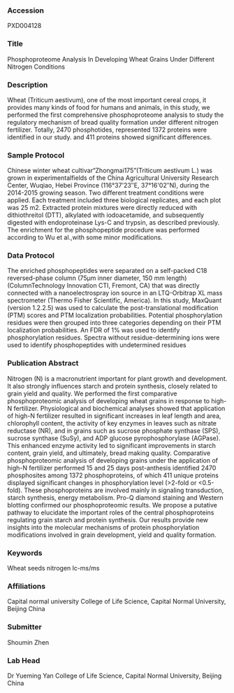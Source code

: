 ### Accession
PXD004128

### Title
Phosphoproteome Analysis In Developing Wheat Grains Under Different Nitrogen Conditions

### Description
Wheat (Triticum aestivum), one of the most important cereal crops, it provides many kinds of food for humans and animals, in this study, we performed the first comprehensive phosphoproteome analysis to study the regulatory mechanism of bread quality formation under different nitrogen fertilizer. Totally, 2470 phosphotides, represented 1372 proteins were identified in our study. and 411 proteins showed significant differences.

### Sample Protocol
Chinese winter wheat cultivar“Zhongmai175”(Triticum aestivum L.) was grown in experimentalfields of the China Agricultural University Research Center, Wuqiao, Hebei Province (116°37'23″E, 37°16'02″N), during the 2014-2015 growing season. Two different treatment conditions were applied. Each treatment included three biological replicates, and each plot was 25 m2. Extracted protein mixtures were directly reduced with dithiothreitol (DTT), alkylated with iodoacetamide, and subsequently digested with endoproteinase Lys-C and trypsin, as described previously. The enrichment for the phosphopeptide procedure was performed according to Wu et al.,with some minor modifications.

### Data Protocol
The enriched phosphopeptides were separated on a self-packed C18 reversed-phase column (75μm inner diameter, 150 mm length) (ColumnTechnology Innovation CTI, Fremont, CA) that was directly connected with a nanoelectrospray ion source in an LTQ-Orbitrap XL mass spectrometer (Thermo Fisher Scientific, America). In this study, MaxQuant (version 1.2.2.5) was used to calculate the post-translational modification (PTM) scores and PTM localization probabilities. Potential phosphorylation residues were then grouped into three categories depending on their PTM localization probabilities. An FDR of 1% was used to identify phosphorylation residues. Spectra without residue-determining ions were used to identify phosphopeptides with undetermined residues

### Publication Abstract
Nitrogen (N) is a macronutrient important for plant growth and development. It also strongly influences starch and protein synthesis, closely related to grain yield and quality. We performed the first comparative phosphoproteomic analysis of developing wheat grains in response to high-N fertilizer. Physiological and biochemical analyses showed that application of high-N fertilizer resulted in significant increases in leaf length and area, chlorophyll content, the activity of key enzymes in leaves such as nitrate reductase (NR), and in grains such as sucrose phosphate synthase (SPS), sucrose synthase (SuSy), and ADP glucose pyrophosphorylase (AGPase). This enhanced enzyme activity led to significant improvements in starch content, grain yield, and ultimately, bread making quality. Comparative phosphoproteomic analysis of developing grains under the application of high-N fertilizer performed 15 and 25 days post-anthesis identified 2470 phosphosites among 1372 phosphoproteins, of which 411 unique proteins displayed significant changes in phosphorylation level (&gt;2-fold or &lt;0.5-fold). These phosphoproteins are involved mainly in signaling transduction, starch synthesis, energy metabolism. Pro-Q diamond staining and Western blotting confirmed our phosphoproteomic results. We propose a putative pathway to elucidate the important roles of the central phosphoproteins regulating grain starch and protein synthesis. Our results provide new insights into the molecular mechanisms of protein phosphorylation modifications involved in grain development, yield and quality formation.

### Keywords
Wheat seeds  nitrogen  lc-ms/ms

### Affiliations
Capital normal university
College of Life Science, Capital Normal University, Beijing China

### Submitter
Shoumin Zhen

### Lab Head
Dr Yueming Yan
College of Life Science, Capital Normal University, Beijing China


